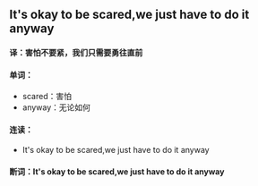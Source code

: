 ## It's okay to be scared,we just have to do it anyway

#### 译：害怕不要紧，我们只需要勇往直前

#### 单词：

- scared：害怕
- anyway：无论如何

#### 连读：

- It's okay to be scared,we just have to do it anyway

#### 断词：It's okay to be scared,we just have to do it anyway
